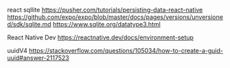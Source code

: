 

react sqllite
https://pusher.com/tutorials/persisting-data-react-native
https://github.com/expo/expo/blob/master/docs/pages/versions/unversioned/sdk/sqlite.md
https://www.sqlite.org/datatype3.html

React Native Dev
https://reactnative.dev/docs/environment-setup

uuidV4
https://stackoverflow.com/questions/105034/how-to-create-a-guid-uuid#answer-2117523


